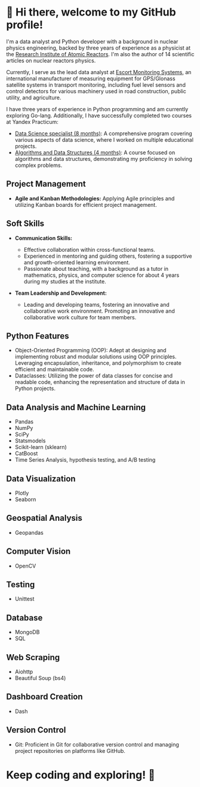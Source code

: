 # 👋 Hi there, welcome to my GitHub profile! 

I'm a data analyst and Python developer with a background in nuclear physics engineering, backed by three years of experience as a physicist at the [Research Institute of Atomic Reactors](https://www.niiar.ru/eng). I'm also the author of 14 scientific articles on nuclear reactors physics. 

Currently, I serve as the lead data analyst at [Escort Monitoring Systems](https://www.fmeter.ru/en/), an international manufacturer of measuring equipment for GPS/Glonass satellite systems in transport monitoring, including fuel level sensors and control detectors for various machinery used in road construction, public utility, and agriculture.

I have three years of experience in Python programming and am currently exploring Go-lang. Additionally, I have successfully completed two courses at Yandex Practicum:

- [Data Science specialist (8 months)](https://github.com/IgorMitrofanov/YandexPracticumDS26-study): A comprehensive program covering various aspects of data science, where I worked on multiple educational projects.
- [Algorithms and Data Structures (4 months)](https://github.com/IgorMitrofanov/yandex-algorithms): A course focused on algorithms and data structures, demonstrating my proficiency in solving complex problems.

## Project Management 
- **Agile and Kanban Methodologies:** Applying Agile principles and utilizing Kanban boards for efficient project management.

## Soft Skills

- **Communication Skills:**
  - Effective collaboration within cross-functional teams.
  - Experienced in mentoring and guiding others, fostering a supportive and growth-oriented learning environment.
  - Passionate about teaching, with a background as a tutor in mathematics, physics, and computer science for about 4 years during my studies at the institute.

- **Team Leadership and Development:**
  - Leading and developing teams, fostering an innovative and collaborative work environment. Promoting an innovative and collaborative work culture for team members.
 
## Python Features
- Object-Oriented Programming (OOP): Adept at designing and implementing robust and modular solutions using OOP principles. Leveraging encapsulation, inheritance, and polymorphism to create efficient and maintainable code.
- Dataclasses: Utilizing the power of data classes for concise and readable code, enhancing the representation and structure of data in Python projects.

## Data Analysis and Machine Learning
- Pandas
- NumPy
- SciPy
- Statsmodels
- Scikit-learn (sklearn)
- CatBoost
- Time Series Analysis, hypothesis testing, and A/B testing

## Data Visualization
- Plotly
- Seaborn

## Geospatial Analysis
- Geopandas

## Computer Vision
- OpenCV

## Testing
- Unittest

## Database
- MongoDB
- SQL

## Web Scraping
- Aiohttp
- Beautiful Soup (bs4)

## Dashboard Creation
- Dash

## Version Control
- Git: Proficient in Git for collaborative version control and managing project repositories on platforms like GitHub.

# Keep coding and exploring! 🚀



<!--
**IgorMitrofanov/IgorMitrofanov** is a ✨ _special_ ✨ repository because its `README.md` (this file) appears on your GitHub profile.

Here are some ideas to get you started:

- 🔭 I’m currently working on ...
- 🌱 I’m currently learning ...
- 👯 I’m looking to collaborate on ...
- 🤔 I’m looking for help with ...
- 💬 Ask me about ...
- 📫 How to reach me: ...
- 😄 Pronouns: ...
- ⚡ Fun fact: ...
-->
